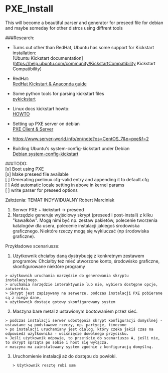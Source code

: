 # PXE_Install
This will become a beautiful parser and generator for preseed file for debian and maybe someday for other distros using diffrent tools  

###Research:  
  * Turns out other than RedHat, Ubuntu has some support for Kickstart installation:  
  [Ubuntu Kickstart documentation](https://help.ubuntu.com/community/KickstartCompatibility Kickstart Compatibility)  
  * RedHat:  
  [RedHat Kickstart & Anaconda guide](https://access.redhat.com/documentation/en-US/Red_Hat_Enterprise_Linux/5/html/Installation_Guide/ch-kickstart2.html)  
  * Some python tools for parsing kickstart files  
  [pykickstart](https://fedoraproject.org/wiki/Pykickstart)  
  * Linux docs kickstart howto:  
  [HOWTO](http://linuxdocs.org/HOWTOs/KickStart-HOWTO.html)  
  *  Setting up PXE server on debian  
  [PXE Client & Server](https://wiki.debian.org/PXEBootInstall#Installing_Debian_using_network_booting)  

  *  https://www.server-world.info/en/note?os=CentOS_7&p=pxe&f=2  

  *  Building Ubuntu's system-config-kickstart under Debian  
  [Debian system-config-kickstart](https://verahill.blogspot.com/2013/05/428-system-config-kickstart-on-debian.html)  


###TODO:  
[x] Boot using PXE  
[x] Make preseed file available  
[ ] Generating pxelinux.cfg-valid entry and appending it to default.cfg  
[ ] Add automatic locale setting in above in kernel params  
[ ] write parser for preseed options  

Założenia:
TEMAT INDYWIDUALNY Robert Marciniak 

1. Serwer PXE + ~~kickstart~~ -> preseed  
2. Narzędzie generuje wyjściowy skrypt (preseed i post-install) z kilku "kawałków". Mogą nimi być np. zestaw pakietów, polecenie tworzenia katalogów dla usera, polecenie instalacji jakiegoś środowiska graficznego. Niektóre rzeczy mogą się wykluczać (np środowiska graficzne). 

Przykładowe scenariusze:   

1.  Użytkownik chciałby daną dystrybucję z konkretnym zestawem programów. Chciałby też mieć utworzone konto, środowisko graficzne, skonfigurowane niektóre programy  

   ```
   > użytkownik uruchamia narzędzie do generowania skryptu instalacyjnego. 
   > uruchamia narzędzie interaktywnie lub nie, wybiera dostępne opcje, zatwierdza. 
   > Skrypt jest zapisywany na serwerze, podczas instalacji PXE pobierane są z niego dane, 
   > użytkownik dostaje gotowy skonfigurowany system   
   ```  

2.  Maszyna bare metal z ustawionym bootowaniem przez sieć.   

   ```
   > podczas instalacji serwer udostępnia skrypt konfiguracji domyślnej - ustawiane są podstawowe rzeczy, np. partycje, timezone 
   > po instalacji uruchamiany jest dialog, który czeka jakiś czas na odpowiedź użytkownika - wciśnięcie dowolnego przycisku. 
   > Jeśli użytkownik odpowie, to przejście do scenariusza A, jeśli nie, to skrypt sprząta po sobie i host się wyłącza. 
   > maszyna ma zainstalowany system zgodnie z konfiguracją domyślną. 
   ```  

3. Uruchomienie instalacji aż do dostępu do powłoki.  

   ```
   > Użytkownik resztę robi sam
   ```  